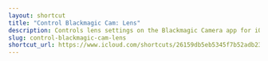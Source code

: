 ```yaml
---
layout: shortcut
title: "Control Blackmagic Cam: Lens"
description: Controls lens settings on the Blackmagic Camera app for iOS
slug: control-blackmagic-cam-lens
shortcut_url: https://www.icloud.com/shortcuts/26159db5eb5345f7b52adb236d1b2248
---
```

